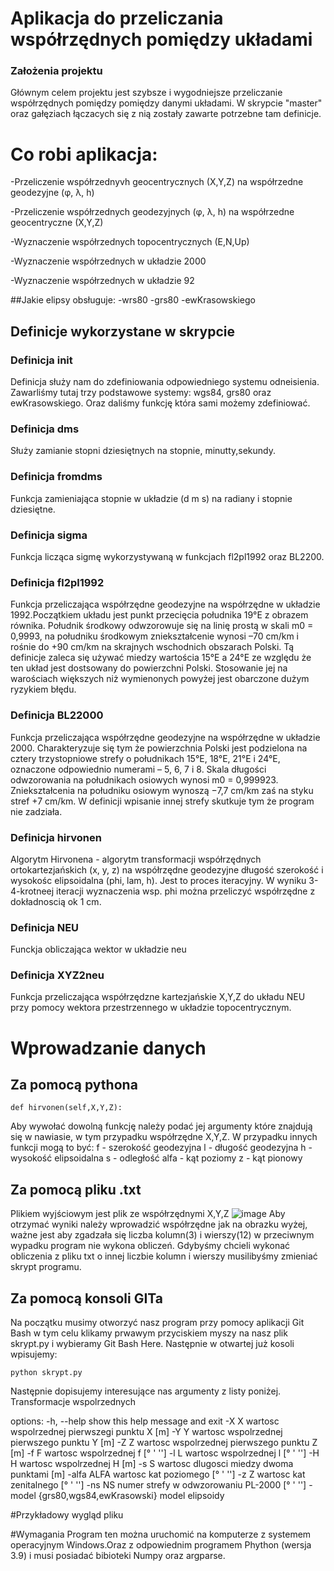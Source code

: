# Aplikacja do przeliczania współrzędnych pomiędzy układami

### Założenia projektu
Głównym celem projektu jest szybsze i wygodniejsze przeliczanie współrzędnych pomiędzy pomiędzy danymi układami. W skrypcie "master" oraz gałęziach łączacych się z nią zostały zawarte  potrzebne tam definicje.

# Co robi aplikacja:
-Przeliczenie współrzednyvh geocentrycznych (X,Y,Z) na współrzedne geodezyjne (φ, λ, h)

-Przeliczenie współrzednych geodezyjnych (φ, λ, h) na współrzedne geocentryczne (X,Y,Z)

-Wyznaczenie współrzednych topocentrycznych (E,N,Up)

-Wyznaczenie współrzednych w układzie 2000

-Wyznaczenie współrzednych w układzie 92

##Jakie elipsy obsługuje:
-wrs80
-grs80
-ewKrasowskiego
## Definicje wykorzystane w skrypcie 
### Definicja __init__
Definicja służy nam do zdefiniowania odpowiedniego systemu odneisienia. Zawarliśmy tutaj trzy podstawowe systemy:  wgs84, grs80 oraz ewKrasowskiego. Oraz daliśmy funkcję która sami możemy zdefiniować.
### Definicja dms
Służy zamianie stopni dziesiętnych na stopnie, minutty,sekundy.
### Definicja fromdms
Funkcja zamieniająca stopnie w układzie (d m s) na radiany i stopnie dziesiętne.
### Definicja sigma
Funkcja licząca sigmę wykorzystywaną w funkcjach fl2pl1992 oraz BL2200.
### Definicja fl2pl1992
Funkcja przeliczająca współrzędne geodezyjne na współrzędne w układzie 1992.Początkiem układu jest punkt przecięcia południka 19°E z obrazem równika. Południk środkowy odwzorowuje się na linię prostą w skali m0 = 0,9993, na południku środkowym zniekształcenie wynosi –70 cm/km i rośnie do +90 cm/km na skrajnych wschodnich obszarach Polski. Tą definicje zaleca się używać miedzy wartościa 15°E a 24°E ze względu że ten układ jest dostsowany do powierzchni Polski. Stosowanie jej na warościach większych niż wymienonych powyżej jest obarczone dużym ryzykiem błędu.
### Definicja BL22000
Funkcja przeliczająca współrzędne geodezyjne na współrzędne w układzie 2000. Charakteryzuje się tym że powierzchnia Polski jest podzielona na cztery trzystopniowe strefy o południkach 15°E, 18°E, 21°E i 24°E, oznaczone odpowiednio numerami – 5, 6, 7 i 8. Skala długości odwzorowania na południkach osiowych wynosi m0 = 0,999923. Zniekształcenia na południku osiowym wynoszą −7,7 cm/km zaś na styku stref +7 cm/km. W definicji wpisanie innej strefy skutkuje tym że program nie zadziała.
### Definicja hirvonen
Algorytm Hirvonena - algorytm transformacji współrzędnych ortokartezjańskich (x, y, z) na współrzędne geodezyjne długość szerokość i wysokośc elipsoidalna (phi, lam, h). Jest to proces iteracyjny. W wyniku 3-4-krotneej iteracji wyznaczenia wsp. phi można przeliczyć współrzędne z dokładnoscią ok 1 cm.
### Definicja NEU
Funckja obliczająca wektor w układzie neu
### Definicja XYZ2neu
Funkcja przeliczająca współrzędzne kartezjańskie X,Y,Z do układu NEU przy pomocy wektora przestrzennego w układzie topocentrycznym.
# Wprowadzanie danych
## Za pomocą pythona
```
def hirvonen(self,X,Y,Z):
```
Aby wywołać dowolną funkcję należy podać jej argumenty które znajdują się w nawiasie, w tym przypadku współrzędne X,Y,Z. W przypadku innych funkcji mogą to być:
f - szerokość geodezyjna
l - długość geodezyjna
h - wysokość elipsoidalna
s - odległość
alfa - kąt poziomy
z - kąt pionowy
## Za pomocą pliku .txt
Plikiem wyjściowym jest plik ze współrzędnymi X,Y,Z
![image](https://user-images.githubusercontent.com/129080884/235367364-26d0a6fb-2402-4695-9468-fefd9bd603a4.png)
Aby otrzymać wyniki należy wprowadzić współrzędne jak na obrazku wyżej, ważne jest aby zgadzała się liczba kolumn(3) i wierszy(12) w przeciwnym wypadku program nie wykona obliczeń. Gdybyśmy chcieli wykonać obliczenia z pliku txt o innej liczbie kolumn i wierszy musilibyśmy zmieniać skrypt programu.
## Za pomocą konsoli GITa
Na początku musimy otworzyć nasz program przy pomocy aplikacji Git Bash w tym celu klikamy prwawym przyciskiem myszy na nasz plik skrypt.py i wybieramy Git Bash Here. Następnie w otwartej już kosoli wpisujemy:
```
python skrypt.py 
```
Następnie dopisujemy interesujące nas argumenty z listy poniżej.
Transformacje wspolrzednych

options:
  -h, --help            show this help message and exit
  -X X                  wartosc wspolrzednej pierwszegi punktu X [m]
  -Y Y                  wartosc wspolrzednej pierwszego punktu Y [m]
  -Z Z                  wartosc wspolrzednej pierwszego punktu Z [m]
  -f F                  wartosc wspolrzednej f [° ' '']
  -l L                  wartosc wspolrzednej l [° ' '']
  -H H                  wartosc wspolrzednej H [m]
  -s S                  wartosc dlugosci miedzy dwoma punktami [m]
  -alfa ALFA            wartosc kat poziomego [° ' '']
  -z Z                  wartosc kat zenitalnego [° ' '']
  -ns NS                numer strefy w odwzorowaniu PL-2000 [° ' '']
  -model {grs80,wgs84,ewKrasowski}
                        model elipsoidy


#Przykładowy wygląd pliku

#Wymagania 
Program ten można uruchomić na komputerze z systemem operacyjnym Windows.Oraz z odpowiednim programem Phython (wersja 3.9) i musi posiadać bibioteki Numpy oraz argparse.
